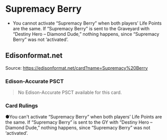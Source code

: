 # Supremacy Berry

*   You cannot activate “Supremacy Berry” when both players’ Life Points are the same. If “Supremacy Berry” is sent to the Graveyard with “Destiny Hero – Diamond Dude,” nothing happens, since “Supremacy Berry” was not ‘activated’.

## Edisonformat.net

Source: https://edisonformat.net/card?name=Supremacy%20Berry

### Edison-Accurate PSCT

> No Edison-Accurate PSCT available for this card.

### Card Rulings

●You can't activate “Supremacy Berry” when both players’ Life Points are the same. If “Supremacy Berry” is sent to the GY with “Destiny Hero – Diamond Dude,” nothing happens, since “Supremacy Berry” was not ‘activated’.
            